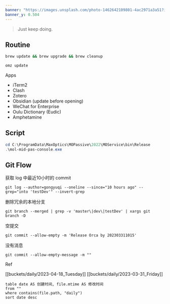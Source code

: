 ```yaml
---
banner: "https://images.unsplash.com/photo-1462642109801-4ac2971a3a51?ixlib=rb-1.2.1&ixid=MnwxMjA3fDB8MHxwaG90by1wYWdlfHx8fGVufDB8fHx8&auto=format&fit=crop&w=1073&q=80"
banner_y: 0.504
---
```


> Just keep doing.

## Routine

```sh
brew update && brew upgrade && brew cleanup
```

```sh
omz update
```

Apps
- iTerm2
- Clash
- Zotero
- Obsidian (update before opening)
- WeChat for Enterprise
- Oulu Dictionary (Eudic)
- Amphetamine

## Script

```powershell
cd C:\ProgramData\MaxOptics\MOPassive\2022\MOService\bin\Release
.\mol-mid-pas-console.exe
```

## Git Flow

获取 log 中最近10小时的 commit

```git
git log --author=gongyuqi --oneline --since="10 hours ago" --grep="into 'testDev'" --invert-grep
```

删除冗余的本地分支

```git
git branch --merged | grep -v 'master\|dev\|testDev' | xargs git branch -D
```

空提交

```git
git commit --allow-empty -m 'Release Orca by 202303311015'
```

没有消息

```git
git commit --allow-empty-message -m ""
```

Ref

[[buckets/daily/2023-04-18_Tuesday]]
[[buckets/daily/2023-03-31_Friday]]


```dataview 
table date AS 创建时间, file.mtime AS 修改时间
from ""
where contains(file.path, "daily")
sort date desc
```










